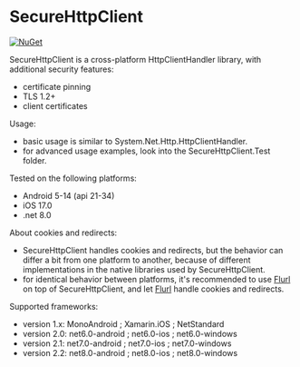 SecureHttpClient
================

[![NuGet](https://img.shields.io/nuget/v/securehttpclient.svg?label=NuGet)](https://www.nuget.org/packages/securehttpclient/)

SecureHttpClient is a cross-platform HttpClientHandler library, with additional security features:
- certificate pinning
- TLS 1.2+
- client certificates

Usage:
- basic usage is similar to System.Net.Http.HttpClientHandler. 
- for advanced usage examples, look into the SecureHttpClient.Test folder.

Tested on the following platforms:
- Android 5-14 (api 21-34)
- iOS 17.0
- .net 8.0

About cookies and redirects:
- SecureHttpClient handles cookies and redirects, but the behavior can differ a bit from one platform to another, because of different implementations in the native libraries used by SecureHttpClient.
- for identical behavior between platforms, it's recommended to use [Flurl](https://github.com/tmenier/Flurl) on top of SecureHttpClient, and let [Flurl](https://github.com/tmenier/Flurl) handle cookies and redirects.

Supported frameworks:
- version 1.x: MonoAndroid ; Xamarin.iOS ; NetStandard
- version 2.0: net6.0-android ; net6.0-ios ; net6.0-windows
- version 2.1: net7.0-android ; net7.0-ios ; net7.0-windows
- version 2.2: net8.0-android ; net8.0-ios ; net8.0-windows
